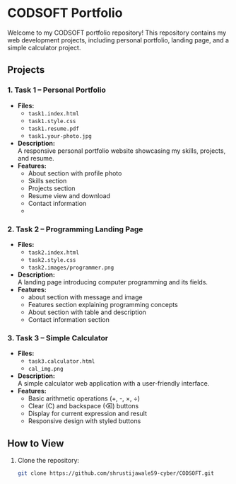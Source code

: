 # CODSOFT Portfolio
Welcome to my CODSOFT portfolio repository! This repository contains my web development projects, including personal portfolio, landing page, and a simple calculator project.

## **Projects**

### 1. Task 1 – Personal Portfolio
- **Files:**  
  - `task1.index.html`  
  - `task1.style.css`  
  - `task1.resume.pdf`  
  - `task1.your-photo.jpg`
- **Description:**  
  A responsive personal portfolio website showcasing my skills, projects, and resume.  
- **Features:**  
  - About section with profile photo  
  - Skills section  
  - Projects section  
  - Resume view and download  
  - Contact information
  - 
### 2. Task 2 – Programming Landing Page
- **Files:**  
  - `task2.index.html`  
  - `task2.style.css`  
  - `task2.images/programmer.png`
- **Description:**  
  A landing page introducing computer programming and its fields.  
- **Features:**  
  - about section with  message and image  
  - Features section explaining programming concepts  
  - About section with table and description  
  - Contact information section


### 3. Task 3 – Simple Calculator
- **Files:**  
  - `task3.calculator.html`  
  - `cal_img.png`
- **Description:**  
  A simple calculator web application with a user-friendly interface.  
- **Features:**  
  - Basic arithmetic operations (+, -, ×, ÷)  
  - Clear (C) and backspace (⌫) buttons  
  - Display for current expression and result  
  - Responsive design with styled buttons


## **How to View**
1. Clone the repository:  
   ```bash
   git clone https://github.com/shrustijawale59-cyber/CODSOFT.git

